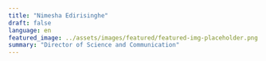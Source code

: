 ```yaml
---
title: "Nimesha Edirisinghe"
draft: false
language: en
featured_image: ../assets/images/featured/featured-img-placeholder.png
summary: "Director of Science and Communication"
---
```

